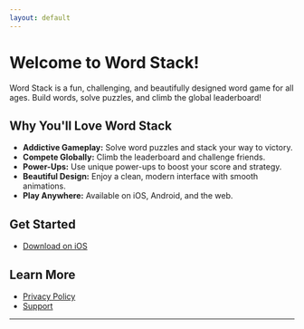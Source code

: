 ```yaml
---
layout: default
---
```




# Welcome to Word Stack!

Word Stack is a fun, challenging, and beautifully designed word game for all ages. Build words, solve puzzles, and climb the global leaderboard!

## Why You'll Love Word Stack
- **Addictive Gameplay:** Solve word puzzles and stack your way to victory.
- **Compete Globally:** Climb the leaderboard and challenge friends.
- **Power-Ups:** Use unique power-ups to boost your score and strategy.
- **Beautiful Design:** Enjoy a clean, modern interface with smooth animations.
- **Play Anywhere:** Available on iOS, Android, and the web.

## Get Started
- [Download on iOS](https://apps.apple.com/app/word-stack/idYOUR_APP_ID)

## Learn More
- [Privacy Policy](/privacy.html)
- [Support](/support.html)

---
